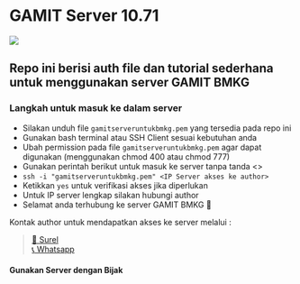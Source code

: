 # GAMIT Server 10.71
![](https://d1.awsstatic.com/logos/aws-logo-lockups/poweredbyaws/PB_AWS_logo_RGB_REV_SQ.8c88ac215fe4e441dc42865dd6962ed4f444a90d.png)
## Repo ini berisi auth file dan tutorial sederhana untuk menggunakan server GAMIT BMKG

### Langkah untuk masuk ke dalam server
- Silakan unduh file `gamitserveruntukbmkg.pem` yang tersedia pada repo ini
- Gunakan bash terminal atau SSH Client sesuai kebutuhan anda
- Ubah permission pada file `gamitserveruntukbmkg.pem` agar dapat digunakan (menggunakan chmod 400 atau chmod 777)
- Gunakan perintah berikut untuk masuk ke server tanpa tanda <> 
- `ssh -i "gamitserveruntukbmkg.pem" <IP Server akses ke author>`
- Ketikkan `yes` untuk verifikasi akses jika diperlukan
- Untuk IP server lengkap silakan hubungi author
- Selamat anda terhubung ke server GAMIT BMKG :tada:

Kontak author untuk mendapatkan akses ke server melalui :
>[:incoming_envelope:   Surel](mailto:mailto:muhammad.suyudi@bmkg.go.id?cc=yyudie@gmail.com&bcc=&subject=Permohonan%20akses%20server%20GAMIT%20BMKG&body=)\
>[:telephone_receiver:  Whatsapp](https://wa.me/6287765162176&text=Permohonan%20akses%20server%20GAMIT%20BMKG)

#### Gunakan Server dengan Bijak
